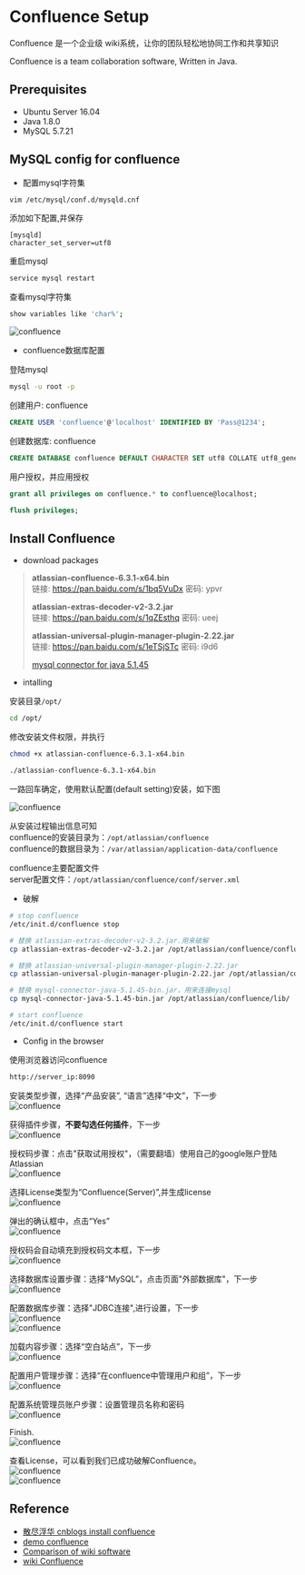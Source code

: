 # Confluence Setup

Confluence 是一个企业级 wiki系统，让你的团队轻松地协同工作和共享知识

Confluence is a team collaboration software, Written in Java.

## Prerequisites

- Ubuntu Server 16.04
- Java 1.8.0
- MySQL 5.7.21

## MySQL config for confluence

- 配置mysql字符集

```bash
vim /etc/mysql/conf.d/mysqld.cnf
```

添加如下配置,并保存

```plaintext
[mysqld]
character_set_server=utf8
```

重启mysql

```bash
service mysql restart
```

查看mysql字符集

```bash
show variables like 'char%';
```

![confluence](./images/confluence-setup/confluence-setup-01.png)

- confluence数据库配置

登陆mysql

```bash
mysql -u root -p
```

创建用户: confluence

```sql
CREATE USER 'confluence'@'localhost' IDENTIFIED BY 'Pass@1234';
```

创建数据库: confluence

```sql
CREATE DATABASE confluence DEFAULT CHARACTER SET utf8 COLLATE utf8_general_ci;
```

用户授权，并应用授权

```sql
grant all privileges on confluence.* to confluence@localhost;

flush privileges;
```

## Install Confluence

- download packages

> **atlassian-confluence-6.3.1-x64.bin**  
> 链接: <https://pan.baidu.com/s/1bq5VuDx> 密码: ypvr
>
> **atlassian-extras-decoder-v2-3.2.jar**  
> 链接: <https://pan.baidu.com/s/1qZEsthq> 密码: ueej
>
> **atlassian-universal-plugin-manager-plugin-2.22.jar**  
> 链接: <https://pan.baidu.com/s/1eTSjSTc> 密码: i9d6
>
> [mysql connector for java 5.1.45](https://dev.mysql.com/downloads/connector/j/)

- intalling

安装目录```/opt/```

```bash
cd /opt/
```

修改安装文件权限，并执行

```bash
chmod +x atlassian-confluence-6.3.1-x64.bin

./atlassian-confluence-6.3.1-x64.bin
```

一路回车确定，使用默认配置(default setting)安装，如下图

![confluence](./images/confluence-setup/confluence-setup-02.png)

从安装过程输出信息可知  
confluence的安装目录为：```/opt/atlassian/confluence```  
confluence的数据目录为：```/var/atlassian/application-data/confluence```

confluence主要配置文件  
server配置文件：```/opt/atlassian/confluence/conf/server.xml```

- 破解

```bash
# stop confluence
/etc/init.d/confluence stop

# 替换 atlassian-extras-decoder-v2-3.2.jar.用来破解
cp atlassian-extras-decoder-v2-3.2.jar /opt/atlassian/confluence/confluence/WEB-INF/lib/

# 替换 atlassian-universal-plugin-manager-plugin-2.22.jar
cp atlassian-universal-plugin-manager-plugin-2.22.jar /opt/atlassian/confluence/confluence/WEB-INF/atlassian-bundled-plugins/

# 替换 mysql-connector-java-5.1.45-bin.jar，用来连接mysql
cp mysql-connector-java-5.1.45-bin.jar /opt/atlassian/confluence/lib/

# start confluence
/etc/init.d/confluence start
```

- Config in the browser

使用浏览器访问confluence

```bash
http://server_ip:8090
```

安装类型步骤，选择“产品安装”, “语言”选择“中文”，下一步  
![confluence](./images/confluence-setup/confluence-setup-03.png)

获得插件步骤，**不要勾选任何插件**，下一步  
![confluence](./images/confluence-setup/confluence-setup-04.png)

授权码步骤：点击"获取试用授权"，（需要翻墙）使用自己的google账户登陆Atlassian  
![confluence](./images/confluence-setup/confluence-setup-05.png)

选择License类型为“Confluence(Server)”,并生成license  
![confluence](./images/confluence-setup/confluence-setup-06.png)

弹出的确认框中，点击“Yes”  
![confluence](./images/confluence-setup/confluence-setup-07.png)

授权码会自动填充到授权码文本框，下一步  
![confluence](./images/confluence-setup/confluence-setup-08.png)

选择数据库设置步骤：选择“MySQL”，点击页面"外部数据库"，下一步  
![confluence](./images/confluence-setup/confluence-setup-09.png)

配置数据库步骤：选择"JDBC连接",进行设置，下一步  
![confluence](./images/confluence-setup/confluence-setup-10.png)  
![confluence](./images/confluence-setup/confluence-setup-11.png)  

加载内容步骤：选择“空白站点”，下一步  
![confluence](./images/confluence-setup/confluence-setup-12.png)

配置用户管理步骤：选择“在confluence中管理用户和组”，下一步  
![confluence](./images/confluence-setup/confluence-setup-13.png)

配置系统管理员账户步骤：设置管理员名称和密码  
![confluence](./images/confluence-setup/confluence-setup-14.png)

Finish.  
![confluence](./images/confluence-setup/confluence-setup-15.png)

查看License，可以看到我们已成功破解Confluence。  
![confluence](./images/confluence-setup/confluence-setup-16.png)  
![confluence](./images/confluence-setup/confluence-setup-17.png)  

## Reference

- [散尽浮华 cnblogs install confluence](https://www.cnblogs.com/kevingrace/p/7607442.html)
- [demo confluence](http://www.confluence.cn)
- [Comparison of wiki software](https://en.wikipedia.org/wiki/Comparison_of_wiki_software)
- [wiki Confluence](https://en.wikipedia.org/wiki/Confluence_(software))
